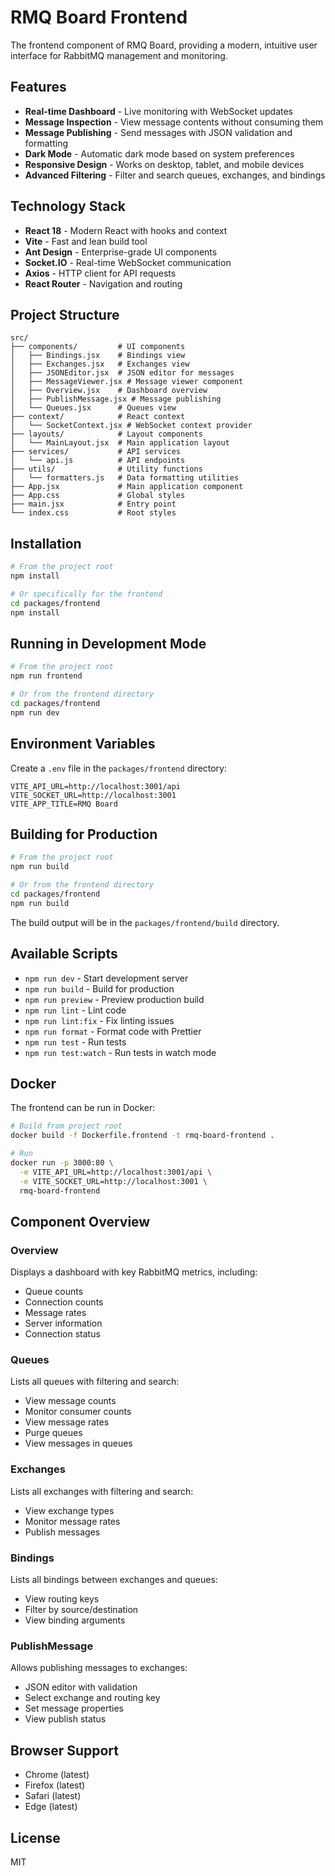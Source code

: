 # RMQ Board Frontend

The frontend component of RMQ Board, providing a modern, intuitive user interface for RabbitMQ management and monitoring.

## Features

- **Real-time Dashboard** - Live monitoring with WebSocket updates
- **Message Inspection** - View message contents without consuming them
- **Message Publishing** - Send messages with JSON validation and formatting
- **Dark Mode** - Automatic dark mode based on system preferences
- **Responsive Design** - Works on desktop, tablet, and mobile devices
- **Advanced Filtering** - Filter and search queues, exchanges, and bindings

## Technology Stack

- **React 18** - Modern React with hooks and context
- **Vite** - Fast and lean build tool
- **Ant Design** - Enterprise-grade UI components
- **Socket.IO** - Real-time WebSocket communication
- **Axios** - HTTP client for API requests
- **React Router** - Navigation and routing

## Project Structure

```
src/
├── components/         # UI components
│   ├── Bindings.jsx    # Bindings view
│   ├── Exchanges.jsx   # Exchanges view
│   ├── JSONEditor.jsx  # JSON editor for messages
│   ├── MessageViewer.jsx # Message viewer component
│   ├── Overview.jsx    # Dashboard overview
│   ├── PublishMessage.jsx # Message publishing
│   └── Queues.jsx      # Queues view
├── context/            # React context
│   └── SocketContext.jsx # WebSocket context provider
├── layouts/            # Layout components
│   └── MainLayout.jsx  # Main application layout
├── services/           # API services
│   └── api.js          # API endpoints
├── utils/              # Utility functions
│   └── formatters.js   # Data formatting utilities
├── App.jsx             # Main application component
├── App.css             # Global styles
├── main.jsx            # Entry point
└── index.css           # Root styles
```

## Installation

```bash
# From the project root
npm install

# Or specifically for the frontend
cd packages/frontend
npm install
```

## Running in Development Mode

```bash
# From the project root
npm run frontend

# Or from the frontend directory
cd packages/frontend
npm run dev
```

## Environment Variables

Create a `.env` file in the `packages/frontend` directory:

```
VITE_API_URL=http://localhost:3001/api
VITE_SOCKET_URL=http://localhost:3001
VITE_APP_TITLE=RMQ Board
```

## Building for Production

```bash
# From the project root
npm run build

# Or from the frontend directory
cd packages/frontend
npm run build
```

The build output will be in the `packages/frontend/build` directory.

## Available Scripts

- `npm run dev` - Start development server
- `npm run build` - Build for production
- `npm run preview` - Preview production build
- `npm run lint` - Lint code
- `npm run lint:fix` - Fix linting issues
- `npm run format` - Format code with Prettier
- `npm run test` - Run tests
- `npm run test:watch` - Run tests in watch mode

## Docker

The frontend can be run in Docker:

```bash
# Build from project root
docker build -f Dockerfile.frontend -t rmq-board-frontend .

# Run
docker run -p 3000:80 \
  -e VITE_API_URL=http://localhost:3001/api \
  -e VITE_SOCKET_URL=http://localhost:3001 \
  rmq-board-frontend
```

## Component Overview

### Overview
Displays a dashboard with key RabbitMQ metrics, including:
- Queue counts
- Connection counts
- Message rates
- Server information
- Connection status

### Queues
Lists all queues with filtering and search:
- View message counts
- Monitor consumer counts
- View message rates
- Purge queues
- View messages in queues

### Exchanges
Lists all exchanges with filtering and search:
- View exchange types
- Monitor message rates
- Publish messages

### Bindings
Lists all bindings between exchanges and queues:
- View routing keys
- Filter by source/destination
- View binding arguments

### PublishMessage
Allows publishing messages to exchanges:
- JSON editor with validation
- Select exchange and routing key
- Set message properties
- View publish status

## Browser Support

- Chrome (latest)
- Firefox (latest)
- Safari (latest)
- Edge (latest)

## License

MIT